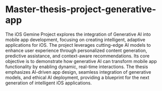 # Master-thesis-project-generative-app
The iOS Gemine Project explores the integration of Generative AI into mobile app development, focusing on creating intelligent, adaptive applications for iOS. The project leverages cutting-edge AI models to enhance user experience through personalized content generation, predictive assistance, and context-aware recommendations. Its core objective is to demonstrate how generative AI can transform mobile app functionality by enabling dynamic, real-time interactions. The thesis emphasizes AI-driven app design, seamless integration of generative models, and ethical AI deployment, providing a blueprint for the next generation of intelligent iOS applications.
